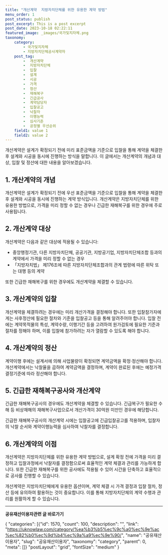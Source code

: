```yaml
---
title: "개산계약  지방자치단체를 위한 유용한 계약 방법"
menu_order: 1
post_status: publish
post_excerpt: This is a post excerpt
post_date: 2023-10-18 02:22:11
featured_image: _images/국가및지자체.png
taxonomy:
    category:
        - 국가및지자체
        - 지방자치단체공사계약자
    post_tag:
        -  개산계약
        -  지방자치단체
        -  입찰
        -  설계
        -  시공
        -  가격
        -  정산
        -  재해복구
        -  긴급공사
        -  계약담당자
        -  입찰공고
        -  낙찰자
        -  이행능력
        -  심사기준
        -  공정별 우선순위
    field1: value 1
    field2: value 2
---
```



개산계약은 설계가 확정되기 전에 미리 표준금액을 기준으로 입찰을 통해 계약을 체결한 후 설계와 시공을 동시에 진행하는 방식을 말합니다. 이 글에서는 개산계약의 개념과 대상, 입찰 및 정산에 대한 내용을 알아보겠습니다.

## 1. 개산계약의 개념

개산계약은 설계가 확정되기 전에 우선 표준금액을 기준으로 입찰을 통해 계약을 체결한 후 설계와 시공을 동시에 진행하는 계약 방식입니다. 개산계약은 지방자치단체를 위한 유용한 방법으로, 가격을 미리 정할 수 없는 경우나 긴급한 재해복구를 위한 경우에 주로 사용됩니다.

## 2. 개산계약 대상

개산계약은 다음과 같은 대상에 적용될 수 있습니다:
- 중앙행정기관, 다른 지방자치단체, 공공기관, 지방공기업, 지방자치단체조합 등과의 계약에서 가격을 미리 정할 수 없는 경우
- 「지방자치법」 제176조에 따른 지방자치단체조합과의 관계 법령에 따른 위탁 또는 대행 등의 계약

또한 긴급한 재해복구를 위한 경우에도 개산계약을 체결할 수 있습니다.

## 3. 개산계약의 입찰

개산계약을 체결하려는 경우에는 미리 개산가격을 결정해야 합니다. 또한 입찰참가자에게는 사후정산에 필요한 절차와 기준을 입찰공고 등을 통해 알려주어야 합니다. 입찰 전에는 계약목적물의 특성, 계약수량, 이행기간 등을 고려하여 원가검토에 필요한 기준과 절차를 정해야 하며, 이를 입찰에 참가하려는 자가 열람할 수 있도록 해야 합니다.

## 4. 개산계약의 정산

계약이행 후에는 설계서에 의해 사업물량이 확정되면 계약금액을 확정·정산해야 합니다. 개산계약에서는 낙찰율을 곱하여 계약금액을 결정하며, 계약이 완료된 후에는 예정가격 결정기준에 따라 정산해야 합니다.

## 5. 긴급한 재해복구공사와 개산계약

긴급한 재해복구공사의 경우에도 개산계약을 체결할 수 있습니다. 긴급복구가 필요한 수해 등 비상재해의 재해복구사업으로서 개산가격이 30억원 미만인 경우에 해당합니다.

긴급한 재해복구공사의 개산계약 시에는 입찰공고에 긴급입찰공고를 적용하며, 입찰자의 낙찰 순서와 계약이행능력을 심사하여 낙찰자를 결정합니다.

## 6. 개산계약의 이점

개산계약은 지방자치단체를 위한 유용한 계약 방법으로, 설계 확정 전에 가격을 미리 결정하고 입찰과정에서 낙찰자를 결정함으로써 효율적인 계약 체결과 관리를 가능하게 합니다. 또한 긴급한 재해복구를 위한 공사에도 적용될 수 있어 시간을 단축하고 효율적으로 공사를 진행할 수 있습니다.

개산계약은 지방자치단체에게 유용한 옵션이며, 계약 체결 시 가격 결정과 입찰 절차, 정산 등에 유의하여 활용하는 것이 중요합니다. 이를 통해 지방자치단체의 계약 수행과 관리를 원활하게 할 수 있습니다.

<!-- wp:separator -->
<hr class="wp-block-separator has-alpha-channel-opacity"/>
<!-- /wp:separator -->
<!-- wp:group {"backgroundColor":"base","layout":{"type":"constrained"}} -->
<div class="wp-block-group has-base-background-color has-background">
<!-- wp:paragraph {"align":"center","fontSize":"large"} -->
<p class="has-text-align-center has-large-font-size"><strong>공유재산이용자관련 글 바로가기</strong></p>
<!-- /wp:paragraph -->

<!-- wp:latest-posts -->
{
"categories": [{"id": 1570, "count": 100, "description": "", "link": "https://uknowlaw.com/category/%ea%b3%b5%ec%9c%a0%ec%9e%ac%ec%82%b0%ec%9d%b4%ec%9a%a9%ec%9e%90/", "name": "공유재산이용자", "slug": "공유재산이용자", "taxonomy": "category", "parent": 0, "meta": []}
"postLayout": "grid",
"fontSize": "medium"
}
<!-- /wp:latest-posts -->

</div>
<!-- /wp:group -->
    